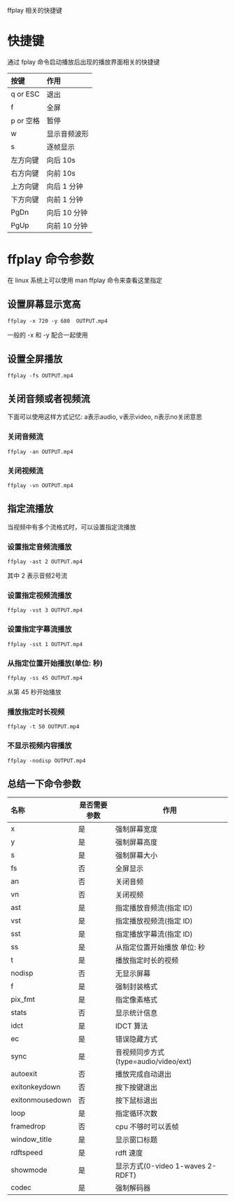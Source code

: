 
ffplay 相关的快捷键

# 快捷键

通过 fplay 命令启动播放后出现的播放界面相关的快捷键

| 按键      | 作用         |
|:----------|:-----------|
| q or ESC  | 退出         |
| f         | 全屏         |
| p or 空格 | 暂停         |
| w         | 显示音频波形 |
| s         | 逐帧显示     |
| 左方向键  | 向后 10s     |
| 右方向键  | 向前 10s     |
| 上方向键  | 向后 1 分钟  |
| 下方向键  | 向前 1 分钟  |
| PgDn      | 向后 10 分钟 |
| PgUp      | 向前 10 分钟 |


# ffplay 命令参数

在 linux 系统上可以使用 man ffplay 命令来查看这里指定


## 设置屏幕显示宽高
```
ffplay -x 720 -y 680  OUTPUT.mp4
```
一般的 -x 和 -y 配合一起使用


## 设置全屏播放
```
ffplay -fs OUTPUT.mp4
```

## 关闭音频或者视频流
下面可以使用这样方式记忆: a表示audio,  v表示video,  n表示no关闭意思

### 关闭音频流
```
ffplay -an OUTPUT.mp4
```

### 关闭视频流
```
ffplay -vn OUTPUT.mp4
```

## 指定流播放
当视频中有多个流格式时，可以设置指定流播放


### 设置指定音频流播放

```
ffplay -ast 2 OUTPUT.mp4
```
其中 2 表示音频2号流


### 设置指定视频流播放

```
ffplay -vst 3 OUTPUT.mp4
```

### 设置指定字幕流播放

```
ffplay -sst 1 OUTPUT.mp4
```

### 从指定位置开始播放(单位: 秒)

```
ffplay -ss 45 OUTPUT.mp4
```
从第 45 秒开始播放


### 播放指定时长视频

```
ffplay -t 50 OUTPUT.mp4
```

### 不显示视频内容播放

```
ffplay -nodisp OUTPUT.mp4
```


## 总结一下命令参数

| 名称            | 是否需要参数 | 作用                                 |
|:----------------|-------------|------------------------------------|
| x               | 是           | 强制屏幕宽度                         |
| y               | 是           | 强制屏幕高度                         |
| s               | 是           | 强制屏幕大小                         |
| fs              | 否           | 全屏显示                             |
| an              | 否           | 关闭音频                             |
| vn              | 否           | 关闭视频                             |
| ast             | 是           | 指定播放音频流(指定 ID)              |
| vst             | 是           | 指定播放视频流(指定 ID)              |
| sst             | 是           | 指定播放字幕流(指定 ID)              |
| ss              | 是           | 从指定位置开始播放  单位: 秒         |
| t               | 是           | 播放指定时长的视频                   |
| nodisp          | 否           | 无显示屏幕                           |
| f               | 是           | 强制封装格式                         |
| pix_fmt         | 是           | 指定像素格式                         |
| stats           | 否           | 显示统计信息                         |
| idct            | 是           | IDCT 算法                            |
| ec              | 是           | 错误隐藏方式                         |
| sync            | 是           | 音视频同步方式(type=audio/video/ext) |
| autoexit        | 否           | 播放完成自动退出                     |
| exitonkeydown   | 否           | 按下按键退出                         |
| exitonmousedown | 否           | 按下鼠标退出                         |
| loop            | 是           | 指定循环次数                         |
| framedrop       | 否           | cpu 不够时可以丢帧                   |
| window_title    | 是           | 显示窗口标题                         |
| rdftspeed       | 是           | rdft 速度                            |
| showmode        | 是           | 显示方式(0-video  1-waves  2-RDFT)   |
| codec           | 是           | 强制解码器                           |


